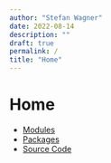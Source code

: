 ```yaml
---
author: "Stefan Wagner"
date: 2022-08-14
description: ""
draft: true
permalink: /
title: "Home"
---
```


# Home

- [Modules](modules/index.md)
- [Packages](packages.md)
- [Source Code](source-code.md)
